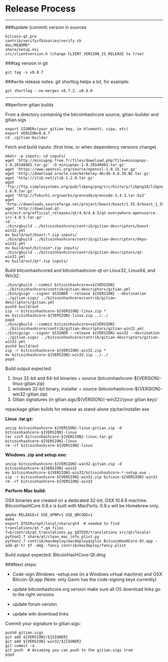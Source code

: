 Release Process
====================

* * *

###update (commit) version in sources


	bitcoin-qt.pro
	contrib/verifysfbinaries/verify.sh
	doc/README*
	share/setup.nsi
	src/clientversion.h (change CLIENT_VERSION_IS_RELEASE to true)

###tag version in git

	git tag -s v0.8.7

###write release notes. git shortlog helps a lot, for example:

	git shortlog --no-merges v0.7.2..v0.8.0

* * *

##perform gitian builds

 From a directory containing the bitcoinhashcore source, gitian-builder and gitian.sigs
  
	export SIGNER=(your gitian key, ie bluematt, sipa, etc)
	export VERSION=0.8.7
	cd ./gitian-builder

 Fetch and build inputs: (first time, or when dependency versions change)

	mkdir -p inputs; cd inputs/
	wget 'http://miniupnp.free.fr/files/download.php?file=miniupnpc-1.9.20140401.tar.gz' -O miniupnpc-1.9.20140401.tar.gz'
	wget 'https://www.openssl.org/source/openssl-1.0.1k.tar.gz'
	wget 'http://download.oracle.com/berkeley-db/db-4.8.30.NC.tar.gz'
	wget 'http://zlib.net/zlib-1.2.8.tar.gz'
	wget 'ftp://ftp.simplesystems.org/pub/libpng/png/src/history/libpng16/libpng-1.6.8.tar.gz'
	wget 'http://fukuchi.org/works/qrencode/qrencode-3.4.3.tar.bz2'
	wget 'http://downloads.sourceforge.net/project/boost/boost/1.55.0/boost_1_55_0.tar.bz2'
	wget 'http://download.qt-project.org/official_releases/qt/4.8/4.8.5/qt-everywhere-opensource-src-4.8.5.tar.gz'
	cd ..
	./bin/gbuild ../bitcoinhashcore/contrib/gitian-descriptors/boost-win32.yml
	mv build/out/boost-*.zip inputs/
	./bin/gbuild ../bitcoinhashcore/contrib/gitian-descriptors/deps-win32.yml
	mv build/out/bitcoin*.zip inputs/
	./bin/gbuild ../bitcoinhashcore/contrib/gitian-descriptors/qt-win32.yml
	mv build/out/qt*.zip inputs/

 Build bitcoinhashcored and bitcoinhashcore-qt on Linux32, Linux64, and Win32:
  
	./bin/gbuild --commit bitcoinhashcore=v${VERSION} ../bitcoinhashcore/contrib/gitian-descriptors/gitian.yml
	./bin/gsign --signer $SIGNER --release ${VERSION} --destination ../gitian.sigs/ ../bitcoinhashcore/contrib/gitian-descriptors/gitian.yml
	pushd build/out
	zip -r bitcoinhashcore-${VERSION}-linux.zip *
	mv bitcoinhashcore-${VERSION}-linux.zip ../../
	popd
	./bin/gbuild --commit bitcoinhashcore=v${VERSION} ../bitcoinhashcore/contrib/gitian-descriptors/gitian-win32.yml
	./bin/gsign --signer $SIGNER --release ${VERSION}-win32 --destination ../gitian.sigs/ ../bitcoinhashcore/contrib/gitian-descriptors/gitian-win32.yml
	pushd build/out
	zip -r bitcoinhashcore-${VERSION}-win32.zip *
	mv bitcoinhashcore-${VERSION}-win32.zip ../../
	popd

  Build output expected:

  1. linux 32-bit and 64-bit binaries + source (bitcoinhashcore-${VERSION}-linux-gitian.zip)
  2. windows 32-bit binary, installer + source (bitcoinhashcore-${VERSION}-win32-gitian.zip)
  3. Gitian signatures (in gitian.sigs/${VERSION}[-win32]/(your gitian key)/

repackage gitian builds for release as stand-alone zip/tar/installer exe

**Linux .tar.gz:**

	unzip bitcoinhashcore-${VERSION}-linux-gitian.zip -d bitcoinhashcore-${VERSION}-linux
	tar czvf bitcoinhashcore-${VERSION}-linux.tar.gz bitcoinhashcore-${VERSION}-linux
	rm -rf bitcoinhashcore-${VERSION}-linux

**Windows .zip and setup.exe:**

	unzip bitcoinhashcore-${VERSION}-win32-gitian.zip -d bitcoinhashcore-${VERSION}-win32
	mv bitcoinhashcore-${VERSION}-win32/bitcoinhashcore-*-setup.exe .
	zip -r bitcoinhashcore-${VERSION}-win32.zip bitcoin-${VERSION}-win32
	rm -rf bitcoinhashcore-${VERSION}-win32

**Perform Mac build:**

  OSX binaries are created on a dedicated 32-bit, OSX 10.6.8 machine.
  BitcoinHasHCore 0.8.x is built with MacPorts.  0.9.x will be Homebrew only.

	qmake RELEASE=1 USE_UPNP=1 USE_QRCODE=1
	make
	export QTDIR=/opt/local/share/qt4  # needed to find translations/qt_*.qm files
	T=$(contrib/qt_translations.py $QTDIR/translations src/qt/locale)
	python2.7 share/qt/clean_mac_info_plist.py
	python2.7 contrib/macdeploy/macdeployqtplus BitcoinHasHCore-Qt.app -add-qt-tr $T -dmg -fancy contrib/macdeploy/fancy.plist

 Build output expected: BitcoinHasHCore-Qt.dmg

###Next steps:

* Code-sign Windows -setup.exe (in a Windows virtual machine) and
  OSX Bitcoin-Qt.app (Note: only Gavin has the code-signing keys currently)

* update bitcoinhashcore.org version
  make sure all OS download links go to the right versions

* update forum version

* update wiki download links

Commit your signature to gitian.sigs:

	pushd gitian.sigs
	git add ${VERSION}/${SIGNER}
	git add ${VERSION}-win32/${SIGNER}
	git commit -a
	git push  # Assuming you can push to the gitian.sigs tree
	popd

